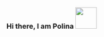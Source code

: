 ### Hi there, I am Polina <img src="https://media.giphy.com/media/mGcNjsfWAjY5AEZNw6/giphy.gif" width="50"></h2>
<!--
**PolinaPolskaia/PolinaPolskaia** is a ✨ _special_ ✨ repository because its `README.md` (this file) appears on your GitHub profile.

Here are some ideas to get you started:
🌱 I’m currently working on the [NYC SDG Index](https://github.com/PolinaPolskaia/NYCindex)

- 🔭 I’m currently working on ...
- 🌱 I’m currently learning ...
- 👯 I’m looking to collaborate on ...
- 🤔 I’m looking for help with ...
- 💬 Ask me about ...
- 📫 How to reach me: ...
- 😄 Pronouns: ...
- ⚡ Fun fact: ...
-->
